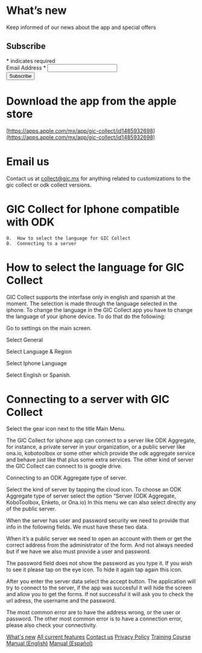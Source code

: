 # What’s new

Keep informed of our news about the app and special offers
<!-- Begin Mailchimp Signup Form -->
<div id="mc_embed_signup">
<form action="https://github.us4.list-manage.com/subscribe/post?u=fd84e7b022eedaaec133c1eb0&amp;id=c204a3a1bb" method="post" id="mc-embedded-subscribe-form" name="mc-embedded-subscribe-form" class="validate" target="_blank" novalidate>
    <div id="mc_embed_signup_scroll">
	<h2>Subscribe</h2>
<div class="indicates-required"><span class="asterisk">*</span> indicates required</div>
<div class="mc-field-group">
	<label for="mce-EMAIL">Email Address  <span class="asterisk">*</span>
</label>
	<input type="email" value="" name="EMAIL" class="required email" id="mce-EMAIL">
</div>
	<div id="mce-responses" class="clear">
		<div class="response" id="mce-error-response" style="display:none"></div>
		<div class="response" id="mce-success-response" style="display:none"></div>
	</div>    <!-- real people should not fill this in and expect good things - do not remove this or risk form bot signups-->
    <div style="position: absolute; left: -5000px;" aria-hidden="true"><input type="text" name="b_fd84e7b022eedaaec133c1eb0_c204a3a1bb" tabindex="-1" value=""></div>
    <div class="clear"><input type="submit" value="Subscribe" name="subscribe" id="mc-embedded-subscribe" class="button"></div>
    </div>
</form>
</div>

<!--End mc_embed_signup-->

# Download the app from the apple store

[https://apps.apple.com/mx/app/gic-collect/id1485932698](https://apps.apple.com/mx/app/gic-collect/id1485932698)

# Email us

Contact us at [collect@gic.mx](mailto:collect@gic.mx) for anything related to customizations to the gic collect or odk collect versions.

# GIC Collect for Iphone compatible with ODK

	0.	How to select the language for GIC Collect
	0.	Connecting to a server


# How to select the language for GIC Collect

GIC Collect supports the interfase only in english and spanish at the moment. The selection is made through the language selected in the iphone. To change the language in the GIC Collect app you have to change the language of your iphone device. To do that do the following:

Go to settings on the main screen.

Select General

Select Language & Region

Select Iphone Language

Select English or Spanish.


# Connecting to a server with GIC Collect

Select the gear icon next to the title Main Menu.

The GIC Collect for iphone app can connect to a server like ODK Aggregate, for instance, a private server in your organization, or a public server like ona.io, kobotoolbox or some other which provide the odk aggregate service and behave just like that plus some extra services. The other kind of server the GIC Collect can connect to is google drive.

Connecting to an ODK Aggregate type of server.

Select the kind of server by tapping the cloud icon. To choose an ODK Aggregate type of server select the option “Server (ODK Aggregate, KoboToolbox, Enketo, or Ona.io) In this menu we can also select directly any of the public server. 

When the server has user and password security we need to provide that info in the following fields. We must have these two data. 

When it’s a public server we need to open an account with them or get the correct address from the administrator of the form. And not always needed but if we have we also must provide a user and password.

The password field does not show the password as you type it. If you wish to see it please tap on the eye icon. To hide it again tap again this icon.

After you enter the server data select the accept button. The application will try to connect to the server, if the app was succesful it will hide the screen and allow you to get the forms. If not successful it will ask you to check the url adress, the username and the password.

The most common error are to have the address wrong, or the user or password. The other most common error is to have a connection error, please also check your connectivity. 


[What's new](https://gic.mx/What's%20new.html)
[All current features](https://gic.mx/GIC%20Collect%20features.html)
[Contact us](https://gic.mx/Contact-Us.html)
[Privacy Policy](https://gic.mx/Privacy-Policy.html)
[Training Course](https://gic.mx/GIC%20Collect%20for%20IOS%20Compatible%20with%20ODK%20Training%20Course.html)
[Manual (English)](https://gic.mx/GICCollectManualEnglish/ManualGICCollectEnglish.html)
[Manual (Español)](https://gic.mx/GICCollectManualEspanol/ManualGICCollectEspanol.html)

